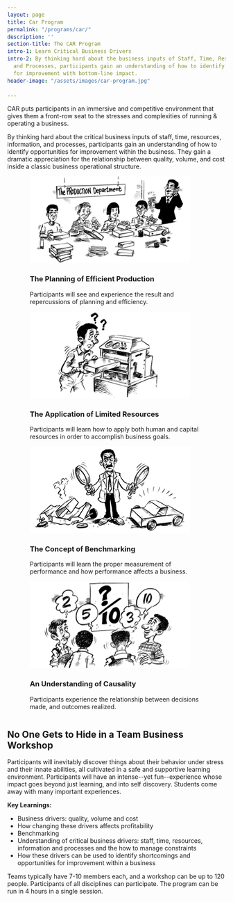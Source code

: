 ```yaml
---
layout: page
title: Car Program
permalink: "/programs/car/"
description: ''
section-title: The CAR Program
intro-1: Learn Critical Business Drivers
intro-2: By thinking hard about the business inputs of Staff, Time, Resources, Information
  and Processes, participants gain an understanding of how to identify opportunities
  for improvement with bottom-line impact.
header-image: "/assets/images/car-program.jpg"

---
```

CAR puts participants in an immersive and competitive environment that gives them a front-row seat to the stresses and complexities of running & operating a business.

By thinking hard about the critical business inputs of staff, time, resources, information, and processes, participants gain an understanding of how to identify opportunities for improvement within the business. They gain a dramatic appreciation for the relationship between quality, volume, and cost inside a classic business operational structure.

<div style="display:flex; flex-wrap:wrap; justify-content:space-around;">
  <div class="car-program" style="width:400px;">
    <img src="/assets/images/car-1.png" alt="car program planning of efficient production">
    <h3>The Planning of Efficient Production</h3>
    <p>Participants will see and experience the result and repercussions of planning and efficiency.</p>
  </div>
  <div class="car-program" style="width:400px;">
    <img src="/assets/images/car-2.png" alt="car program application of limited resources">
    <h3>The Application of Limited Resources</h3>
    <p>Participants will learn how to apply both human and capital resources in order to accomplish business goals.</p>
  </div>
  <div class="car-program" style="width:400px;">
    <img src="/assets/images/car-3.png" alt="car program concept of benchmarking">
    <h3>The Concept of Benchmarking</h3>
    <p>Participants will learn the proper measurement of performance and how performance affects a business.</p>
  </div>
  <div class="car-program" style="width:400px">
    <img src="/assets/images/car-4.png" alt="car program understanding causality">
    <h3>An Understanding of Causality</h3>
    <p>Participants experience the relationship between decisions made, and outcomes realized.</p>
  </div>
</div>

## No One Gets to Hide in a Team Business Workshop

Participants will inevitably discover things about their behavior under stress and their innate abilities, all cultivated in a safe and supportive learning environment. Participants will have an intense--yet fun--experience whose impact goes beyond just learning, and into self discovery. Students come away with many important experiences.

**Key Learnings:**

* Business drivers: quality, volume and cost
* How changing these drivers affects profitability
* Benchmarking
* Understanding of critical business drivers: staff, time, resources, information and processes and the how to manage constraints
* How these drivers can be used to identify shortcomings and opportunities for improvement within a business

Teams typically have 7-10 members each, and a workshop can be up to 120 people. Participants of all disciplines can participate. The program can be run in 4 hours in a single session.
